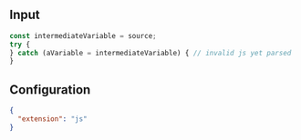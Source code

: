 
## Input
```javascript input
const intermediateVariable = source;
try {
} catch (aVariable = intermediateVariable) { // invalid js yet parsed
}
```

## Configuration
```json configuration
{
  "extension": "js"
}
```
